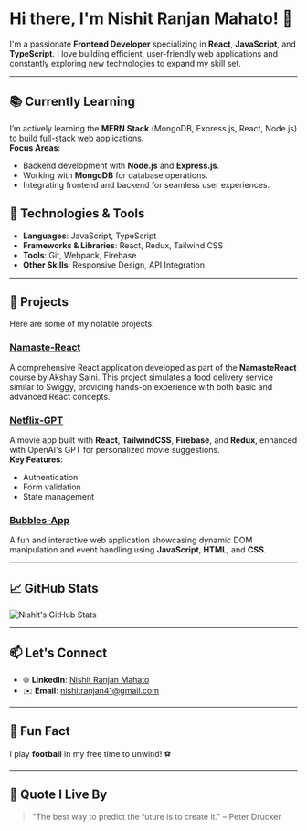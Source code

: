 # Hi there, I'm Nishit Ranjan Mahato! 👋

I'm a passionate **Frontend Developer** specializing in **React**, **JavaScript**, and **TypeScript**. I love building efficient, user-friendly web applications and constantly exploring new technologies to expand my skill set.

---
## 📚 Currently Learning
I’m actively learning the **MERN Stack** (MongoDB, Express.js, React, Node.js) to build full-stack web applications.  
**Focus Areas**:
- Backend development with **Node.js** and **Express.js**.
- Working with **MongoDB** for database operations.
- Integrating frontend and backend for seamless user experiences.

## 🔧 Technologies & Tools
- **Languages**: JavaScript, TypeScript  
- **Frameworks & Libraries**: React, Redux, Tailwind CSS  
- **Tools**: Git, Webpack, Firebase  
- **Other Skills**: Responsive Design, API Integration  

---

## 🚀 Projects
Here are some of my notable projects:

### [Namaste-React](https://github.com/Nishit41/Namaste-React)
A comprehensive React application developed as part of the **NamasteReact** course by Akshay Saini. This project simulates a food delivery service similar to Swiggy, providing hands-on experience with both basic and advanced React concepts.

### [Netflix-GPT](https://github.com/Nishit41/Netflix-GPT)
A movie app built with **React**, **TailwindCSS**, **Firebase**, and **Redux**, enhanced with OpenAI's GPT for personalized movie suggestions.  
**Key Features**:
- Authentication
- Form validation
- State management

### [Bubbles-App](https://github.com/Nishit41/Bubbles-App)
A fun and interactive web application showcasing dynamic DOM manipulation and event handling using **JavaScript**, **HTML**, and **CSS**.

---

## 📈 GitHub Stats
![Nishit's GitHub Stats](https://github-readme-stats.vercel.app/api?username=Nishit41&show_icons=true&theme=radical)

---

## 📫 Let's Connect
- 🌐 **LinkedIn**: [Nishit Ranjan Mahato](https://www.linkedin.com/in/nishit-ranjan/)  
- ✉️ **Email**: [nishitranjan41@gmail.com](mailto:nishitranjan41@gmail.com)

---

## 🌟 Fun Fact
I play **football** in my free time to unwind! ⚽

---

## 📝 Quote I Live By
> "The best way to predict the future is to create it." – Peter Drucker
